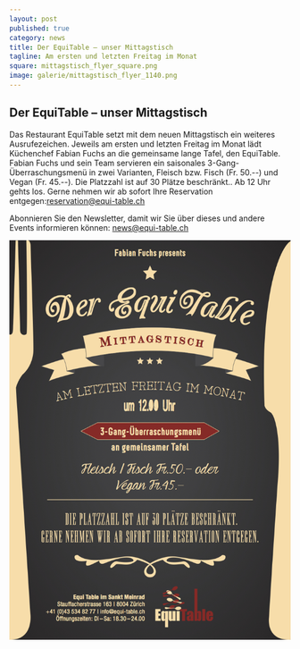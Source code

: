```yaml
---
layout: post
published: true
category: news
title: Der EquiTable – unser Mittagstisch
tagline: Am ersten und letzten Freitag im Monat
square: mittagstisch_flyer_square.png
image: galerie/mittagstisch_flyer_1140.png
---
```


## Der EquiTable – unser Mittagstisch

Das Restaurant EquiTable setzt mit dem neuen Mittagstisch ein weiteres Ausrufezeichen. Jeweils am ersten und letzten Freitag im Monat lädt Küchenchef Fabian Fuchs an die gemeinsame lange Tafel, den EquiTable. Fabian Fuchs und sein Team servieren ein saisonales 3-Gang-Überraschungsmenü in zwei Varianten, Fleisch bzw. Fisch (Fr. 50.--) und Vegan (Fr. 45.--). Die Platzzahl ist auf 30 Plätze beschränkt.. Ab 12 Uhr gehts los. Gerne nehmen wir ab sofort Ihre Reservation entgegen:<a href="mailto:reservation@equi-table.ch">reservation@equi-table.ch</a>

Abonnieren Sie den Newsletter, damit wir Sie über dieses und andere Events informieren können: <a href="mailto:news@equi-table.ch">news@equi-table.ch </a>



![Equitable Flyer Web 1](../../assets/images/galerie/equitable_Flyer_web_1.jpg)
